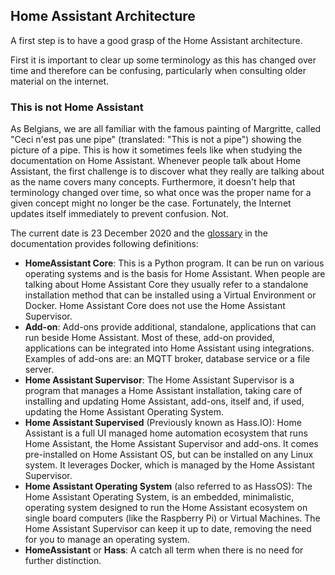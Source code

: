 ## Home Assistant Architecture

A first step is to have a good grasp of the Home Assistant architecture. 

First it is important to clear up some terminology as this has changed over time and therefore can be confusing, particularly when consulting older material on the internet.

### This is not Home Assistant
As Belgians, we are all familiar with the famous painting of Margritte, called "Ceci n'est pas une pipe" (translated: "This is not a pipe") showing the picture of a pipe. This is how it sometimes feels like when studying the documentation on Home Assistant. Whenever people talk about Home Assistant, the first challenge is to discover what they really are talking about as the name covers many concepts. Furthermore, it doesn't help that terminology changed over time, so what once was the proper name for a given concept might no longer be the case. Fortunately, the Internet updates itself immediately to prevent confusion. Not.

The current date is 23 December 2020 and the [glossary](https://www.home-assistant.io/docs/glossary/) in the documentation provides following definitions:
- **HomeAssistant Core**: This is a Python program. It can be run on various operating systems and is the basis for Home Assistant. When people are talking about Home Assistant Core they usually refer to a standalone installation method that can be installed using a Virtual Environment or Docker. Home Assistant Core does not use the Home Assistant Supervisor.
- **Add-on**: Add-ons provide additional, standalone, applications that can run beside Home Assistant. Most of these, add-on provided, applications can be integrated into Home Assistant using integrations. Examples of add-ons are: an MQTT broker, database service or a file server.
- **Home Assistant Supervisor**: The Home Assistant Supervisor is a program that manages a Home Assistant installation, taking care of installing and updating Home Assistant, add-ons, itself and, if used, updating the Home Assistant Operating System.
- **Home Assistant Supervised** (Previously known as Hass.IO): Home Assistant is a full UI managed home automation ecosystem that runs Home Assistant, the Home Assistant Supervisor and add-ons. It comes pre-installed on Home Assistant OS, but can be installed on any Linux system. It leverages Docker, which is managed by the Home Assistant Supervisor. 
- **Home Assistant Operating System** (also referred to as HassOS): The Home Assistant Operating System, is an embedded, minimalistic, operating system designed to run the Home Assistant ecosystem on single board computers (like the Raspberry Pi) or Virtual Machines. The Home Assistant Supervisor can keep it up to date, removing the need for you to manage an operating system.
- **HomeAssistant** or **Hass**: A catch all term when there is no need for further distinction.

